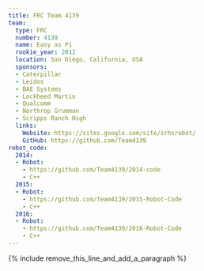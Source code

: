 ```yaml
---
title: FRC Team 4139
team:
  type: FRC
  number: 4139
  name: Easy as Pi
  rookie_year: 2012
  location: San Diego, California, USA
  sponsors:
  - Caterpillar
  - Leidos
  - BAE Systems
  - Lockheed Martin
  - Qualcomm
  - Northrop Grumman
  - Scripps Ranch High
  links:
    Website: https://sites.google.com/site/srhsrobot/
    GitHub: https://github.com/Team4139
robot_code:
  2014:
  - Robot:
    - https://github.com/Team4139/2014-code
    - C++
  2015:
  - Robot:
    - https://github.com/Team4139/2015-Robot-Code
    - C++
  2016:
  - Robot:
    - https://github.com/Team4139/2016-Robot-Code
    - C++
---
```


{% include remove_this_line_and_add_a_paragraph %}